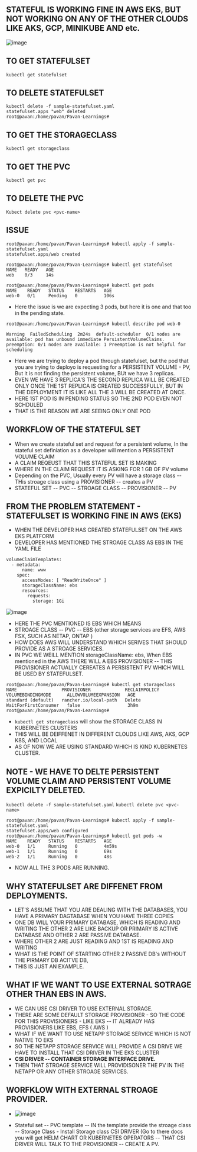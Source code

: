 ## STATEFUL IS WORKING FINE IN AWS EKS, BUT NOT WORKING ON ANY OF THE OTHER CLOUDS LIKE AKS, GCP, MINIKUBE AND etc.

![image](https://github.com/pavankumar0077/kubernetes-troubleshooting-zero-to-hero/assets/40380941/0fb98d1b-1560-4649-88ac-1d823fa49388)

## TO GET STATEFULSET
``` kubectl get statefulset ```

## TO DELETE STATEFULSET
```
kubectl delete -f sample-statefulset.yaml
statefulset.apps "web" deleted
root@pavan:/home/pavan/Pavan-Learnings#
```

## TO GET THE STORAGECLASS
``` kubectl get storageclass ```

## TO GET THE PVC
``` kubectl get pvc ```

## TO DELETE THE PVC
``` Kubect delete pvc <pvc-name> ```


## ISSUE
```
root@pavan:/home/pavan/Pavan-Learnings# kubectl apply -f sample-statefulset.yaml
statefulset.apps/web created

root@pavan:/home/pavan/Pavan-Learnings# kubectl get statefulset
NAME   READY   AGE
web    0/3     14s

root@pavan:/home/pavan/Pavan-Learnings# kubectl get pods
NAME    READY   STATUS    RESTARTS   AGE
web-0   0/1     Pending   0          106s

```
- Here the issue is we are expecting 3 pods, but here it is one and that too in the pending state.

```
root@pavan:/home/pavan/Pavan-Learnings# kubectl describe pod web-0

Warning  FailedScheduling  2m24s  default-scheduler  0/1 nodes are available: pod has unbound immediate PersistentVolumeClaims. preemption: 0/1 nodes are available: 1 Preemption is not helpful for scheduling
```
- Here we are trying to deploy a pod through statefulset, but the pod that you are trying to deployo is requesting for a PERSISTENT VOLUME - PV, But it is not finding the persistent volume, BUt we  have 3 replicas.
- EVEN WE HAVE 3 REPLICA'S THE SECOND REPLICA WILL BE CREATED ONLY ONCE THE 1ST REPLICA IS CREATED SUCCESSFULLY, BUT IN THE DEPLOYMENT IT IS LIKE ALL THE 3 WILL BE CREATED AT ONCE.
- HERE 1ST POD IS IN PENDING STATUS SO THE 2ND POD EVEN NOT SCHDULED
- THAT IS THE REASON WE ARE SEEING ONLY ONE POD

## WORKFLOW OF THE STATEFUL SET
- When we create stateful set and request for a persistent volume, In the stateful set definiation as a developer will mention a PERSISTENT VOLUME CLAIM
- A CLAIM REQEUST THAT THIS STATEFUL SET IS MAKING
- WHERE IN THE CLAIM REQUEST IT IS ASKING FOR 1 GB OF PV volume
- Depending on the PVC, Usually every PV will have a storage class -- THis stroage class using a PROVISIONER -- creates a PV 
- STATEFUL SET -- PVC -- STROAGE CLASS -- PROVISIONER -- PV

## FROM THE PROBLEM STATEMENT - STATEFULSET IS WORKING FINE IN AWS (EKS)
- WHEN THE DEVELOPER HAS CREATED STATEFULSET ON THE AWS EKS PLATFORM
- DEVELOPER HAS MENTIONED THE STROAGE CLASS AS EBS IN THE YAML FILE
```
volumeClaimTemplates:
  - metadata:
      name: www
    spec:
      accessModes: [ "ReadWriteOnce" ]
      storageClassName: ebs
      resources:
        requests:
          storage: 1Gi
```
![image](https://github.com/pavankumar0077/kubernetes-troubleshooting-zero-to-hero/assets/40380941/5be1a839-86e5-4d39-a344-c39a757c6016)

- HERE THE PVC MENTIONED IS EBS WHICH MEANS 
- STROAGE CLASS -- PVC -- EBS (other storage services are EFS,  AWS FSX, SUCH AS NETAP, ONTAP )
- HOW DOES AWS WILL UNDERSTAND WHICH SERIVES THAT SHOULD PROVIDE AS A STROAGE SERVICES.
- IN PVC WE WEILL MENTION storageClassName: ebs, When EBS mentioned in the AWS THERE WILL A EBS PROVISIONER -- THIS PROVISIONER ACTUALLY CEREATES A PERSISTENT PV WHICH WILL BE USED BY STATEFULSET.
```
root@pavan:/home/pavan/Pavan-Learnings# kubectl get storageclass
NAME                 PROVISIONER             RECLAIMPOLICY   VOLUMEBINDINGMODE      ALLOWVOLUMEEXPANSION   AGE
standard (default)   rancher.io/local-path   Delete          WaitForFirstConsumer   false                  3h9m
root@pavan:/home/pavan/Pavan-Learnings#
```
- ``` kubectl get storageclass ``` will show the STORAGE CLASS IN KUBERNETES CLUSTERS
- THIS WILL BE DEIFFENET IN DIFFERENT CLOUDS LIKE AWS, AKS, GCP K8S, AND LOCAL
- AS OF NOW WE ARE USING STANDARD WHICH IS KIND KUBERNETES CLUSTER.

## NOTE - WE HAVE TO DELTE PERSISTENT VOLUME CLAIM AND PERSISTENT VOLUME EXPICILTY DELETED.
``` kubectl delete -f sample-statefulset.yaml ```
``` kubectl delete pvc <pvc-name> ```

```
root@pavan:/home/pavan/Pavan-Learnings# kubectl apply -f sample-statefulset.yaml
statefulset.apps/web configured
root@pavan:/home/pavan/Pavan-Learnings# kubectl get pods -w
NAME    READY   STATUS    RESTARTS   AGE
web-0   1/1     Running   0          4m59s
web-1   1/1     Running   0          69s
web-2   1/1     Running   0          48s
```
- NOW ALL THE 3 PODS ARE RUNNING.

## WHY STATEFULSET ARE DIFFENET FROM DEPLOYMENTS.
- LET'S ASSUME THAT YOU ARE DEALING WITH THE DATABASES, YOU HAVE A PRIMARY DAGTABASE WHEN YOU HAVE THREE COPIES
-  ONE DB WILL YOUR PRIMARY DATABASE, WHICH IS READING AND WRITING THE OTHER 2 ARE LIKE BACKUP OR PRIMARY IS ACTIVE DATABASE AND OTHER 2 ARE PASSIVE DATABASE.
-  WHERE OTHER 2 ARE JUST READING AND 1ST IS READING AND WRITING
-  WHAT IS THE POINT OF STARTING OTHER 2 PASSIVE DB's WITHOUT THE PIRMARY DB ACITVE DB,
-  THIS IS JUST AN EXAMPLE.

## WHAT IF WE WANT TO USE EXTERNAL SOTRAGE OTHER THAN EBS IN AWS.
- WE CAN USE CSI DRIVER TO USE EXTERNAL STORAGE.
- THERE ARE SOME DEFAULT STORAGE PROVISIONER - SO THE CODE FOR THIS PROVISIONERS - LIKE EKS -- IT ALREADY HAS PROVISIONERS LIKE EBS, EFS ( AWS )
- WHAT IF WE WANT TO USE NETAPP STORAGE SERVICE WHICH IS NOT NATIVE TO EKS
- SO THE NETAPP STORAGE SERVICE WILL PROVIDE A CSI DRIVE WE HAVE TO INSTALL THAT CSI DRIVER IN THE EKS CLUSTER
- **CSI DRIVER -- CONTAINER STORAGE INTERFACE DRIVE.**
- THEN THAT STROAGE SERVICE WILL PROVIDISONER THE PV IN THE NETAPP OR ANY OTHER STROAGE SERVICES.

## WORFKLOW WITH EXTERNAL STROAGE PROVIDER.

- ![image](https://github.com/pavankumar0077/kubernetes-troubleshooting-zero-to-hero/assets/40380941/7216d58f-7076-48dd-88ae-6ee29cc9efe6)

- Stateful set -- PVC template -- IN the template provide the stroage class -- Storage Class - Install Storage class CSI DRIVER (Go to there docs you will get HELM CHART OR KUBERNETES OPERATORS -- THAT CSI DRIVER WILL TALK TO THE PROVISIONER -- CREATE A PV.

